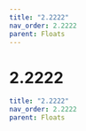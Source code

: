 ```yaml
---
title: "2.2222"
nav_order: 2.2222
parent: Floats
---
```


# 2.2222

```yaml
title: "2.2222"
nav_order: 2.2222
parent: Floats
```

